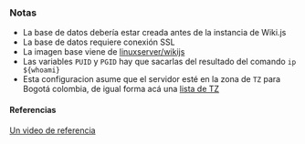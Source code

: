 ### Notas

- La base de datos debería estar creada antes de la instancia de Wiki.js
- La base de datos requiere conexión SSL
- La imagen base viene de [linuxserver/wikijs](https://docs.linuxserver.io/images/docker-wikijs/)
- Las variables `PUID` y `PGID` hay que sacarlas del resultado del comando `ip ${whoami}`
- Esta configuracion asume que el servidor esté en la zona de `TZ` para Bogotá colombia, de igual forma acá una [lista de TZ](https://en.wikipedia.org/wiki/List_of_tz_database_time_zones#List)

#### Referencias

[Un video de referencia](https://youtu.be/Dd8_plibBYk?feature=shared)
